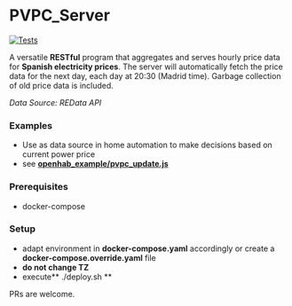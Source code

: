 # PVPC_Server
[![Tests](https://github.com/willyfromtheblock/dart_scripthash_generator/actions/workflows/dart.yml/badge.svg)](https://github.com/willyfromtheblock/dart_scripthash_generator/actions/workflows/dart.yml)

A versatile **RESTful** program that aggregates and serves hourly price data for **Spanish electricity prices**.
The server will automatically fetch the price data for the next day, each day at 20:30 (Madrid time).
Garbage collection of old price data is included.

*Data Source: REData API*
### Examples
- Use as data source in home automation to make decisions based on current power price
- see [**openhab_example/pvpc_update.js**](/openhab_example/pvpc_update.js "**openhab_example/pvpc_update.js**")

### Prerequisites
- docker-compose

### Setup
- adapt environment in **docker-compose.yaml** accordingly or create a **docker-compose.override.yaml** file
- **do not change TZ**
- execute** ./deploy.sh **

PRs are welcome.

